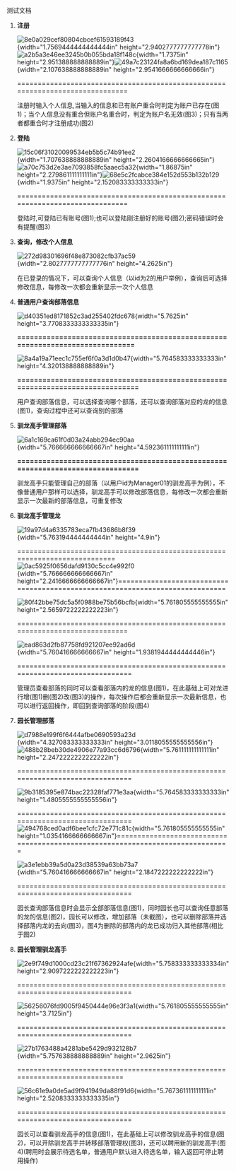 测试文档

1.  **注册**

    ![8e0a029cef80804cbcef61593189f43](https://t1.picb.cc/uploads/2020/04/26/kLTH5t.png){width="1.7569444444444444in"
    height="2.9402777777777778in"}![a2b5a3e46ee3245b0b055bda18f148c](media/image2.png){width="1.7375in"
    height="2.951388888888889in"}![49a7c23124fa8a6bd169dea187c1165](media/image3.png){width="2.107638888888889in"
    height="2.9541666666666666in"}

    ==============================================================================

    注册时输入个人信息,当输入的信息和已有账户重合时判定为账户已存在(图1)；当个人信息没有重合但账户名重合时，判定为账户名无效(图3)；只有当两者都重合时才注册成功(图2)

2.  **登陆**

    ![15c06f31020099534eb5b5c74b91ee2](media/image4.png){width="1.707638888888889in"
    height="2.2604166666666665in"}![a70c753d2e3ae7093858fc5aaec5a32](media/image5.png){width="1.86875in"
    height="2.279861111111111in"}![68e5c2fcabce384e152d553b132b129](media/image6.png){width="1.9375in"
    height="2.152083333333333in"}

    ==============================================================================

    登陆时,可登陆已有账号(图1);也可以登陆刚注册好的账号(图2);密码错误时会有提醒(图3)

3.  **查询，修改个人信息**

    ![272d98301696f48e873082cfb37ac59](media/image7.png){width="2.8027777777777776in"
    height="4.2625in"}

    在已登录的情况下，可以查询个人信息（以id为2的用户举例），查询后可选择修改信息，每修改一次都会重新显示一次个人信息

4.  **普通用户查询部落信息**

    ![d40351ed8171852c3ad255402fdc678](media/image8.png){width="5.7625in"
    height="3.7708333333333335in"}

    **==============================================================================**

    ![8a4a19a71eec1c755ef6f0a3d1d0b47](media/image9.png){width="5.764583333333333in"
    height="4.320138888888889in"}

    **===============================================================================**

    用户查询部落信息，可以选择查询哪个部落，还可以查询部落对应的龙的信息(图1)，查询过程中还可以查询别的部落

5.  **驯龙高手管理部落**

    ![6a1c169ca61f0d03a24abb294ec90aa](media/image10.png){width="5.766666666666667in"
    height="4.592361111111111in"}

    **===============================================================================**

    驯龙高手只能管理自己的部落（以用户id为Manager01的驯龙高手为例），不像普通用户那样可以选择，驯龙高手可以修改部落信息，每修改一次都会重新显示一次最新的部落信息，可重复修改

6.  **驯龙高手管理龙**

    ![19a97d4a6335783eca7fb43686b8f39](media/image11.png){width="5.763194444444444in"
    height="4.9in"}

    ===========================================================================![0ac5925f0656dafd9130c5cc4e992f0](media/image12.png){width="5.766666666666667in"
    height="2.2416666666666667in"}==============================================================================

    ![80f42bbe75dc5a5f0988be75b56bcfb](media/image13.png){width="5.761805555555555in"
    height="2.5659722222222223in"}

    ==============================================================================

    ![ead863d2fb87758fd921207ee92ad6d](media/image14.png){width="5.760416666666667in"
    height="1.9381944444444446in"}

    ===============================================================================

    管理员查看部落的同时可以查看部落内的龙的信息(图1)，在此基础上可对龙进行增(图1)删(图2)改(图3)的操作，每次操作后都会重新显示一次最新信息，也可以进行返回操作，即回到查询部落的阶段(图4)

7.  **园长管理部落**

    ![d7988e199f6f6444afbe0690593a23d](media/image15.png){width="4.327083333333333in"
    height="3.0118055555555556in"}![488b28beb30de4906e77a93cc6d6796](media/image16.png){width="5.761111111111111in"
    height="2.2472222222222222in"}

    ===============================================================================

    ![9b3185395e874bac22328faf771e3aa](media/image17.png){width="5.764583333333333in"
    height="1.4805555555555556in"}

    ===============================================================================![494768ced0adf6bee1cfc72e771c81c](media/image18.png){width="5.761805555555555in"
    height="1.0354166666666667in"}===============================================================================

    ![a3e1ebb39a5d0a23d38539a63bb73a7](media/image19.png){width="5.760416666666667in"
    height="2.1847222222222222in"}

    ===============================================================================

    园长查询部落信息时会显示全部部落信息(图1)，同时园长也可以查询任意部落的龙的信息(图2)，园长可以修改，增加部落（未截图），也可以删除部落并选择部落内龙的去向(图3)，图4为删除的部落内的龙已成功归入其他部落(相比于图2)

8.  **园长管理驯龙高手**

    ![2e9f749d1000cd23c21f67362924afe](media/image20.png){width="5.758333333333334in"
    height="2.9097222222222223in"}

    ===============================================================================

    ![56256076fd9005f9450444e96e3f3a1](media/image21.png){width="5.761805555555555in"
    height="3.7125in"}

    ===============================================================================

    ![27b1763488a4281abe5429d932128b7](media/image22.png){width="5.757638888888889in"
    height="2.9625in"}

    =============================================================================

    ![56c61e9a0de5ad9f941949da88f91d6](media/image23.png){width="5.767361111111111in"
    height="2.5208333333333335in"}

    ===============================================================================

    园长可以查看驯龙高手的信息(图1)，在此基础上可以修改驯龙高手的信息(图2)，可以开除驯龙高手并转移部落管理权(图3)，还可以聘用新的驯龙高手(图4)(聘用时会展示待选名单，普通用户默认进入待选名单，输入返回可停止聘用操作)
